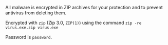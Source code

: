 All malware is encrypted in ZIP archives for your protection and to prevent antivirus from deleting them.

Encrypted with `zip` (Zip 3.0, `ZIP(1)`) using the command `zip -re virus.exe.zip virus.exe`

Password is `password`.
